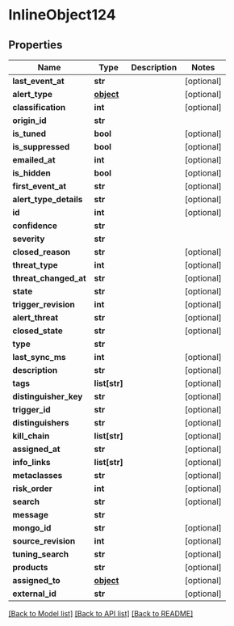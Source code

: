 # InlineObject124

## Properties
Name | Type | Description | Notes
------------ | ------------- | ------------- | -------------
**last_event_at** | **str** |  | [optional] 
**alert_type** | [**object**](.md) |  | [optional] 
**classification** | **int** |  | [optional] 
**origin_id** | **str** |  | 
**is_tuned** | **bool** |  | [optional] 
**is_suppressed** | **bool** |  | [optional] 
**emailed_at** | **int** |  | [optional] 
**is_hidden** | **bool** |  | [optional] 
**first_event_at** | **str** |  | [optional] 
**alert_type_details** | **str** |  | [optional] 
**id** | **int** |  | [optional] 
**confidence** | **str** |  | 
**severity** | **str** |  | 
**closed_reason** | **str** |  | [optional] 
**threat_type** | **int** |  | [optional] 
**threat_changed_at** | **str** |  | [optional] 
**state** | **str** |  | [optional] 
**trigger_revision** | **int** |  | [optional] 
**alert_threat** | **str** |  | [optional] 
**closed_state** | **str** |  | [optional] 
**type** | **str** |  | 
**last_sync_ms** | **int** |  | [optional] 
**description** | **str** |  | [optional] 
**tags** | **list[str]** |  | [optional] 
**distinguisher_key** | **str** |  | [optional] 
**trigger_id** | **str** |  | [optional] 
**distinguishers** | **str** |  | [optional] 
**kill_chain** | **list[str]** |  | [optional] 
**assigned_at** | **str** |  | [optional] 
**info_links** | **list[str]** |  | [optional] 
**metaclasses** | **str** |  | [optional] 
**risk_order** | **int** |  | [optional] 
**search** | **str** |  | [optional] 
**message** | **str** |  | 
**mongo_id** | **str** |  | [optional] 
**source_revision** | **int** |  | [optional] 
**tuning_search** | **str** |  | [optional] 
**products** | **str** |  | [optional] 
**assigned_to** | [**object**](.md) |  | [optional] 
**external_id** | **str** |  | [optional] 

[[Back to Model list]](../README.md#documentation-for-models) [[Back to API list]](../README.md#documentation-for-api-endpoints) [[Back to README]](../README.md)


